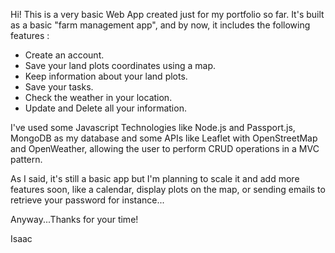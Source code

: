 Hi! This is a very basic Web App created just for my portfolio so far. It's built as a basic "farm management app", and by now, it includes the following features :

  - Create an account.
  - Save your land plots coordinates using a map. 
  - Keep information about your land plots.
  - Save your tasks.
  - Check the weather in your location. 
  - Update and Delete all your information. 

I've used some Javascript Technologies like Node.js and Passport.js, MongoDB as my database and some APIs like Leaflet with OpenStreetMap and OpenWeather, allowing the user to perform CRUD operations in a MVC pattern.  

As I said, it's still a basic app but I'm planning to scale it and add more features soon, like a calendar, display plots on the map, or sending emails to retrieve your password for instance...

Anyway...Thanks for your time!

Isaac